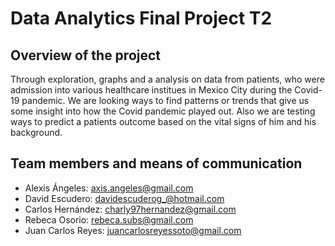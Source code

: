 # Data Analytics Final Project T2
## Overview of the project
Through exploration, graphs and a analysis  on data from patients, who were admission into various healthcare institues in Mexico City during the Covid-19 pandemic. We are looking ways to find patterns or trends that give us some insight into how the Covid pandemic played out. Also we are testing ways to predict a patients outcome based on the vital signs of him and his background.

## Team members and means of communication

- Alexis Ángeles: axis.angeles@gmail.com
- David Escudero: davidescuderog_@hotmail.com
- Carlos Hernández: charly97hernandez@gmail.com
- Rebeca Osorio: rebeca.subs@gmail.com
- Juan Carlos Reyes: juancarlosreyessoto@gmail.com
